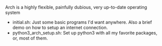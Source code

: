 Arch is a highly flexible, painfully dubious, very up-to-date operating system

- initial.sh: Just some basic programs I'd want anywhere. Also a brief demo on how to setup an internet connection.
- python3_arch_setup.sh: Set up python3 with all my favorite packages, or, most of them.
